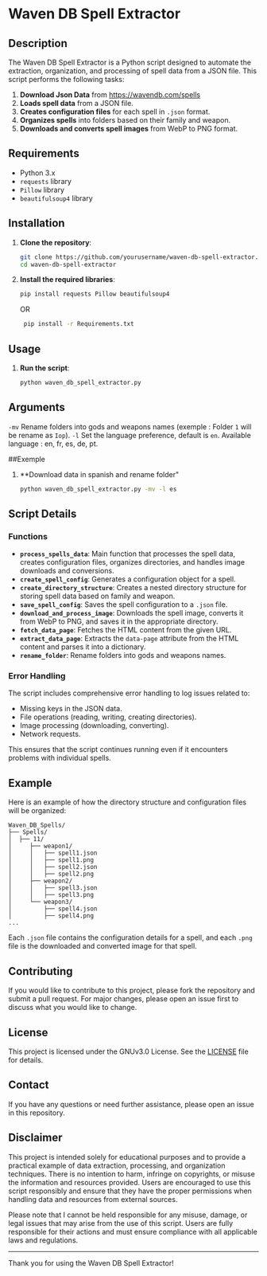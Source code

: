 # Waven DB Spell Extractor

## Description

The Waven DB Spell Extractor is a Python script designed to automate the extraction, organization, and processing of spell data from a JSON file. This script performs the following tasks:

1. **Download Json Data** from https://wavendb.com/spells
2. **Loads spell data** from a JSON file.
3. **Creates configuration files** for each spell in `.json` format.
4. **Organizes spells** into folders based on their family and weapon.
5. **Downloads and converts spell images** from WebP to PNG format.

## Requirements

- Python 3.x
- `requests` library
- `Pillow` library
- `beautifulsoup4` library

## Installation

1. **Clone the repository**:
    ```sh
    git clone https://github.com/yourusername/waven-db-spell-extractor.git
    cd waven-db-spell-extractor
    ```

2. **Install the required libraries**:
    ```sh
    pip install requests Pillow beautifulsoup4
    ```
    OR
   ```sh
    pip install -r Requirements.txt
    ```

## Usage
1. **Run the script**:
    ```sh
    python waven_db_spell_extractor.py
    ```
## Arguments
`-mv` Rename folders into gods and weapons names (exemple : Folder `1` will be rename as `Iop`).
`-l` Set the language preference, default is `en`. Available language : en, fr, es, de, pt.

##Exemple
1. **Download data in spanish and rename folder"
    ```sh
    python waven_db_spell_extractor.py -mv -l es
    ```

## Script Details

### Functions

- **`process_spells_data`**: Main function that processes the spell data, creates configuration files, organizes directories, and handles image downloads and conversions.
- **`create_spell_config`**: Generates a configuration object for a spell.
- **`create_directory_structure`**: Creates a nested directory structure for storing spell data based on family and weapon.
- **`save_spell_config`**: Saves the spell configuration to a `.json` file.
- **`download_and_process_image`**: Downloads the spell image, converts it from WebP to PNG, and saves it in the appropriate directory.
- **`fetch_data_page`**: Fetches the HTML content from the given URL.
- **`extract_data_page`**: Extracts the `data-page` attribute from the HTML content and parses it into a dictionary.
- **`rename_folder`**: Rename folders into gods and weapons names.

### Error Handling

The script includes comprehensive error handling to log issues related to:
- Missing keys in the JSON data.
- File operations (reading, writing, creating directories).
- Image processing (downloading, converting).
- Network requests.

This ensures that the script continues running even if it encounters problems with individual spells.

## Example

Here is an example of how the directory structure and configuration files will be organized:

```
Waven_DB_Spells/
├── Spells/
│  ├── 11/
│     ├── weapon1/
│     │   ├── spell1.json
│     │   ├── spell1.png
│     │   ├── spell2.json
│     │   ├── spell2.png
│     ├── weapon2/
│     │   ├── spell3.json
│     │   ├── spell3.png
│     └── weapon3/
│         ├── spell4.json
│         ├── spell4.png
...
```

Each `.json` file contains the configuration details for a spell, and each `.png` file is the downloaded and converted image for that spell.

## Contributing

If you would like to contribute to this project, please fork the repository and submit a pull request. For major changes, please open an issue first to discuss what you would like to change.

## License

This project is licensed under the GNUv3.0 License. See the [LICENSE](LICENSE) file for details.

## Contact

If you have any questions or need further assistance, please open an issue in this repository.

## Disclaimer
This project is intended solely for educational purposes and to provide a practical example of data extraction, processing, and organization techniques. There is no intention to harm, infringe on copyrights, or misuse the information and resources provided. Users are encouraged to use this script responsibly and ensure that they have the proper permissions when handling data and resources from external sources.

Please note that I cannot be held responsible for any misuse, damage, or legal issues that may arise from the use of this script. Users are fully responsible for their actions and must ensure compliance with all applicable laws and regulations.

---

Thank you for using the Waven DB Spell Extractor!
